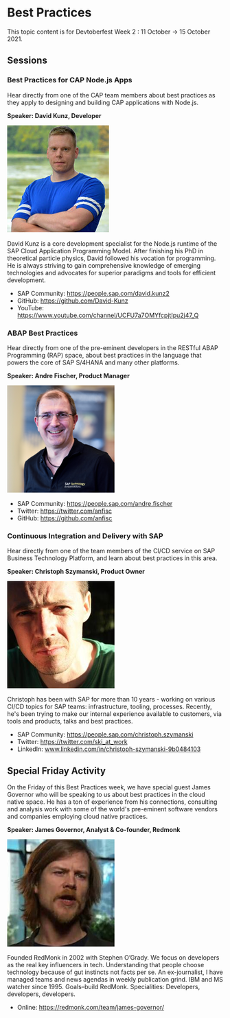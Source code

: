 # Best Practices

This topic content is for Devtoberfest Week 2 : 11 October → 15 October 2021.



## Sessions

### Best Practices for CAP Node.js Apps

Hear directly from one of the CAP team members about best practices as they apply to designing and building CAP applications with Node.js.

**Speaker: David Kunz, Developer**

![David Kunz](../../images/250/DavidKunz.jpg)

David Kunz is a core development specialist for the Node.js runtime of the SAP Cloud Application Programming Model. After finishing his PhD in theoretical particle physics, David followed his vocation for programming. He is always striving to gain comprehensive knowledge of emerging technologies and advocates for superior paradigms and tools for efficient development.

* SAP Community: https://people.sap.com/david.kunz2
* GitHub: https://github.com/David-Kunz
* YouTube: https://www.youtube.com/channel/UCFU7a7OMYfcpjtIpu2j47_Q

### ABAP Best Practices

Hear directly from one of the pre-eminent developers in the RESTful ABAP Programming (RAP) space, about best practices in the language that powers the core of SAP S/4HANA and many other platforms.

**Speaker: Andre Fischer, Product Manager**

![Andre Fischer](../../images/250/AndreFischer.png)

* SAP Community: https://people.sap.com/andre.fischer
* Twitter: https://twitter.com/anfisc
* GitHub: https://github.com/anfisc

### Continuous Integration and Delivery with SAP

Hear directly from one of the team members of the CI/CD service on SAP Business Technology Platform, and learn about best practices in this area.

**Speaker: Christoph Szymanski, Product Owner**

![Christoph Szymanski](../../images/250/ChristophSzymanski.jpg)

Christoph has been with SAP for more than 10 years - working on various CI/CD topics for SAP teams: infrastructure, tooling, processes. Recently, he's been trying to make our internal experience available to customers, via tools and products, talks and best practices.

* SAP Community: https://people.sap.com/christoph.szymanski
* Twitter: https://twitter.com/ski_at_work
* LinkedIn: www.linkedin.com/in/christoph-szymanski-9b0484103

## Special Friday Activity

On the Friday of this Best Practices week, we have special guest James Governor who will be speaking to us about best practices in the cloud native space. He has a ton of experience from his connections, consulting and analysis work with some of the world's pre-eminent software vendors and companies employing cloud native practices.

**Speaker: James Governor, Analyst & Co-founder, Redmonk**

![James Governor](../../images/250/JamesGovernor.jpg)

Founded RedMonk in 2002 with Stephen O’Grady. We focus on developers as the real key influencers in tech. Understanding that people choose technology because of gut instincts not facts per se. An ex-journalist, I have managed teams and news agendas in weekly publication grind. IBM and MS watcher since 1995. Goals–build RedMonk. Specialities: Developers, developers, developers.

* Online: https://redmonk.com/team/james-governor/
